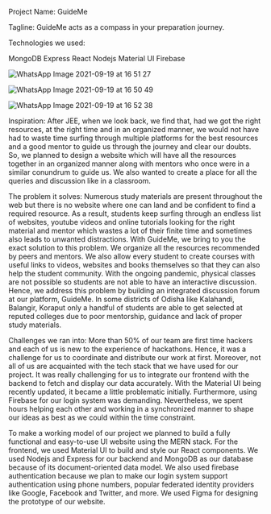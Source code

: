 Project Name:
GuideMe

Tagline: 
GuideMe acts as a compass in your preparation journey.

Technologies we used:

MongoDB Express React Nodejs Material UI Firebase

![WhatsApp Image 2021-09-19 at 16 51 27](https://user-images.githubusercontent.com/75534568/133926653-f4b9403c-72bf-49ff-905a-f2a43e10535f.jpeg)

![WhatsApp Image 2021-09-19 at 16 50 49](https://user-images.githubusercontent.com/75534568/133926655-201e8952-d0cf-4c0c-bd44-2229dc571f14.jpeg)

![WhatsApp Image 2021-09-19 at 16 52 38](https://user-images.githubusercontent.com/75534568/133926651-df288b8e-fe58-4302-b188-de93faca7bb2.jpeg)

Inspiration:
After JEE, when we look back, we find that, had we got the right resources, at the right time and in an organized manner, we would not have had to waste time surfing through multiple platforms for the best resources and a good mentor to guide us through the journey and clear our doubts. So, we planned to design a website which will have all the resources together in an organized manner along with mentors who once were in a similar conundrum to guide us. We also wanted to create a place for all the queries and discussion like in a classroom.

The problem it solves:
Numerous study materials are present throughout the web but there is no website where one can land and be confident to find a required resource.
As a result, students keep surfing through an endless list of websites, youtube videos and online tutorials looking for the right material and mentor which wastes a lot of their finite time and sometimes also leads to unwanted distractions.
With GuideMe, we bring to you the exact solution to this problem. We organize all the resources recommended by peers and mentors. We also allow every student to create courses with useful links to videos, websites and books themselves so that they can also help the student community.
With the ongoing pandemic, physical classes are not possible so students are not able to have an interactive discussion. Hence, we address this problem by building an integrated discussion forum at our platform, GuideMe. 
In some districts of Odisha like Kalahandi, Balangir, Koraput only a handful of students are able to get selected at reputed colleges due to poor mentorship, guidance and lack of proper study materials.

Challenges we ran into:
More than 50% of our team are first time hackers and each of us is new to the experience of hackathons. Hence, it was a challenge for us to coordinate and distribute our work at first. Moreover, not all of us are acquainted with the tech stack that we have used for our project. 
It was really challenging for us to integrate our frontend with the backend to fetch and display our data accurately. 
With the Material UI  being recently updated, it became a little problematic initially. Furthermore, using Firebase for our login system was demanding. 
Nevertheless, we spent hours helping each other and working in a synchronized manner to shape our ideas as best as we could within the time constraint. 



To make a working model of our project we planned to build a fully functional and easy-to-use UI website using the MERN stack. For the frontend, we used Material UI to build and style our React components. We used Nodejs and Express for our backend and MongoDB as our database because of its document-oriented data model. We also used firebase authentication because we plan to make our login system support authentication using phone numbers, popular federated identity providers like Google, Facebook and Twitter, and more. We used Figma for designing the prototype of our website.

